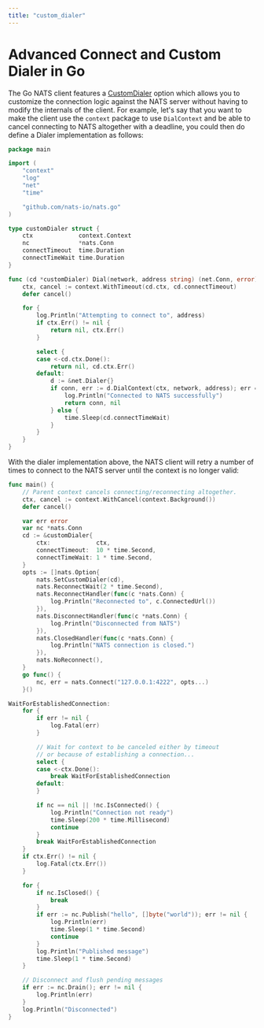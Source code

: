 ```yaml
---
title: "custom_dialer"
---
```

# Advanced Connect and Custom Dialer in Go

The Go NATS client features a [CustomDialer](https://godoc.org/github.com/nats-io/go-nats#CustomDialer) option which allows you to customize the connection logic against the NATS server without having to modify the internals of the client. For example, let's say that you want to make the client use the `context` package to use `DialContext` and be able to cancel connecting to NATS altogether with a deadline, you could then do define a Dialer implementation as follows:

```go
package main

import (
    "context"
    "log"
    "net"
    "time"

    "github.com/nats-io/nats.go"
)

type customDialer struct {
    ctx             context.Context
    nc              *nats.Conn
    connectTimeout  time.Duration
    connectTimeWait time.Duration
}

func (cd *customDialer) Dial(network, address string) (net.Conn, error) {
    ctx, cancel := context.WithTimeout(cd.ctx, cd.connectTimeout)
    defer cancel()

    for {
        log.Println("Attempting to connect to", address)
        if ctx.Err() != nil {
            return nil, ctx.Err()
        }

        select {
        case <-cd.ctx.Done():
            return nil, cd.ctx.Err()
        default:
            d := &net.Dialer{}
            if conn, err := d.DialContext(ctx, network, address); err == nil {
                log.Println("Connected to NATS successfully")
                return conn, nil
            } else {
                time.Sleep(cd.connectTimeWait)
            }
        }
    }
}
```

With the dialer implementation above, the NATS client will retry a number of times to connect to the NATS server until the context is no longer valid:

```go
func main() {
    // Parent context cancels connecting/reconnecting altogether.
    ctx, cancel := context.WithCancel(context.Background())
    defer cancel()

    var err error
    var nc *nats.Conn
    cd := &customDialer{
        ctx:             ctx,
        connectTimeout:  10 * time.Second,
        connectTimeWait: 1 * time.Second,
    }
    opts := []nats.Option{
        nats.SetCustomDialer(cd),
        nats.ReconnectWait(2 * time.Second),
        nats.ReconnectHandler(func(c *nats.Conn) {
            log.Println("Reconnected to", c.ConnectedUrl())
        }),
        nats.DisconnectHandler(func(c *nats.Conn) {
            log.Println("Disconnected from NATS")
        }),
        nats.ClosedHandler(func(c *nats.Conn) {
            log.Println("NATS connection is closed.")
        }),
        nats.NoReconnect(),
    }
    go func() {
        nc, err = nats.Connect("127.0.0.1:4222", opts...)
    }()

WaitForEstablishedConnection:
    for {
        if err != nil {
            log.Fatal(err)
        }

        // Wait for context to be canceled either by timeout
        // or because of establishing a connection...
        select {
        case <-ctx.Done():
            break WaitForEstablishedConnection
        default:
        }

        if nc == nil || !nc.IsConnected() {
            log.Println("Connection not ready")
            time.Sleep(200 * time.Millisecond)
            continue
        }
        break WaitForEstablishedConnection
    }
    if ctx.Err() != nil {
        log.Fatal(ctx.Err())
    }

    for {
        if nc.IsClosed() {
            break
        }
        if err := nc.Publish("hello", []byte("world")); err != nil {
            log.Println(err)
            time.Sleep(1 * time.Second)
            continue
        }
        log.Println("Published message")
        time.Sleep(1 * time.Second)
    }

    // Disconnect and flush pending messages
    if err := nc.Drain(); err != nil {
        log.Println(err)
    }
    log.Println("Disconnected")
}
```

